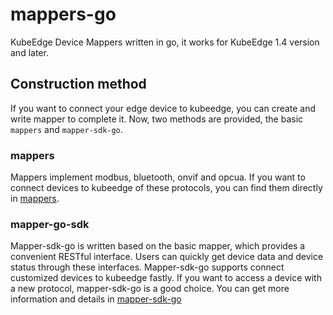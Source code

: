 # mappers-go
KubeEdge Device Mappers written in go, it works for KubeEdge 1.4 version and later.

## Construction method
If you want to connect your edge device to kubeedge, you can create and write mapper to complete it. Now, two methods 
are provided, the basic ```mappers``` and ```mapper-sdk-go```.
### mappers
Mappers implement modbus, bluetooth, onvif and opcua. If you want to connect devices to kubeedge of these protocols, you can find
them directly in [mappers](./mappers).
### mapper-go-sdk
Mapper-sdk-go is written based on the basic mapper, which provides a convenient RESTful interface. Users can quickly 
get device data and device status through these interfaces.
Mapper-sdk-go supports connect customized devices to kubeedge fastly. If you want to access a device with a new protocol, 
mapper-sdk-go is a good choice.
You can get more information and details in [mapper-sdk-go](./mapper-sdk-go/)
